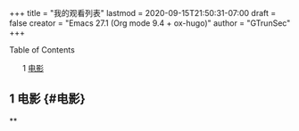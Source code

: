 +++
title = "我的观看列表"
lastmod = 2020-09-15T21:50:31-07:00
draft = false
creator = "Emacs 27.1 (Org mode 9.4 + ox-hugo)"
author = "GTrunSec"
+++

<style>
  .ox-hugo-toc ul {
    list-style: none;
  }
</style>
<div class="ox-hugo-toc toc">
<div></div>

<div class="heading">Table of Contents</div>

- <span class="section-num">1</span> [电影](#电影)

</div>
<!--endtoc-->



## <span class="section-num">1</span> 电影 {#电影}

\*\*
